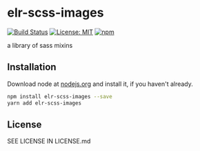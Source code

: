 # elr-scss-images

[![Build Status](https://travis-ci.com/Beth3346/elr-scss-images.svg?branch=master)](https://travis-ci.org/Beth3346/elr-scss-images)
[![License: MIT](https://img.shields.io/badge/License-MIT-yellow.svg)](https://opensource.org/licenses/MIT)
[![npm](https://img.shields.io/npm/dm/elr-scss-images.svg?style=flat)]()

a library of sass mixins

## Installation

Download node at [nodejs.org](http://nodejs.org) and install it, if you haven't already.

```sh
npm install elr-scss-images --save
yarn add elr-scss-images
```

## License

SEE LICENSE IN LICENSE.md

